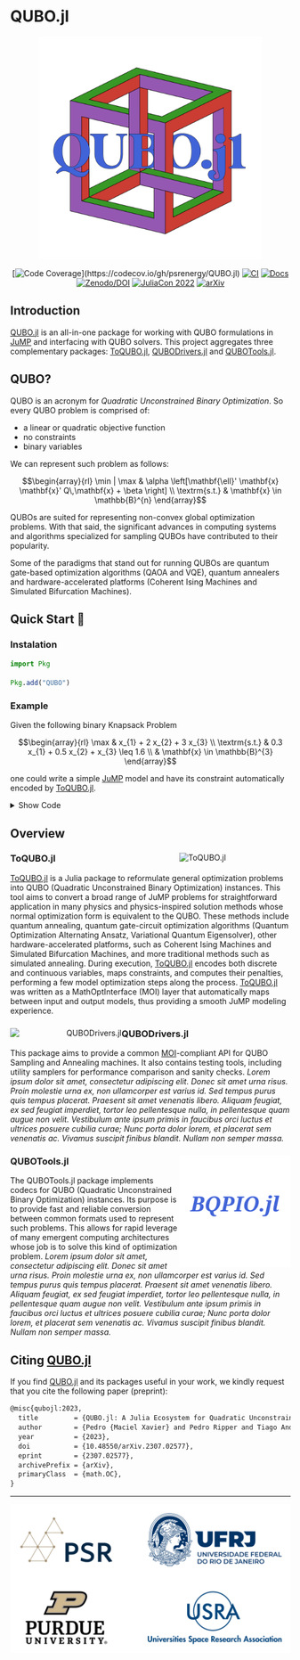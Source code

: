 # QUBO.jl

<div align="center">
<a href="/docs/src/assets/">
    <img src="/docs/src/assets/logo.svg" width=400px alt="QUBO.jl" />
</a>

[![Code Coverage](https://codecov.io/gh/psrenergy/QUBO.jl/branch/master/graph/badge.svg?token=ECM5OQ9T67")](https://codecov.io/gh/psrenergy/QUBO.jl)
[![CI](https://github.com/psrenergy/QUBO.jl/actions/workflows/ci.yml/badge.svg?branch=master)](https://github.com/psrenergy/QUBO.jl/actions/workflows/ci.yml)
[![Docs](https://img.shields.io/badge/docs-dev-blue.svg)](https://psrenergy.github.io/QUBO.jl/QUBO.jl/dev)
[![Zenodo/DOI](https://zenodo.org/badge/614041491.svg)](https://zenodo.org/badge/latestdoi/614041491)
[![JuliaCon 2022](https://img.shields.io/badge/JuliaCon-2022-9558b2)](https://www.youtube.com/watch?v=OTmzlTbqdNo)
[![arXiv](https://img.shields.io/badge/arXiv-2307.02577-b31b1b.svg)](https://arxiv.org/abs/2307.02577)
</div>

## Introduction

[QUBO.jl](https://github.com/psrenergy/QUBO.jl) is an all-in-one package for working with QUBO formulations in [JuMP](https://github.com/jump-dev/JuMP.jl) and interfacing with QUBO solvers. This project aggregates three complementary packages: [ToQUBO.jl](https://github.com/psrenergy/ToQUBO.jl), [QUBODrivers.jl](https://github.com/psrenergy/QUBODrivers.jl) and [QUBOTools.jl](https://github.com/psrenergy/QUBOTools.jl).

## QUBO?

QUBO is an acronym for *Quadratic Unconstrained Binary Optimization*. So every QUBO problem is comprised of:

- a linear or quadratic objective function
- no constraints
- binary variables

We can represent such problem as follows:

```math
\begin{array}{rl}
   \min | \max & \alpha \left[\mathbf{\ell}' \mathbf{x} \mathbf{x}' Q\,\mathbf{x} + \beta \right] \\
   \textrm{s.t.} & \mathbf{x} \in \mathbb{B}^{n}
\end{array}
```

QUBOs are suited for representing non-convex global optimization problems.
With that said, the significant advances in computing systems and algorithms specialized for sampling QUBOs have contributed to their popularity.

Some of the paradigms that stand out for running QUBOs are quantum gate-based optimization algorithms (QAOA and VQE), quantum annealers and hardware-accelerated platforms (Coherent Ising Machines and Simulated Bifurcation Machines).

## Quick Start 🚀

### Instalation

```julia
import Pkg

Pkg.add("QUBO")
```

### Example

Given the following binary Knapsack Problem

```math
\begin{array}{rl}
\max          & x_{1} + 2 x_{2} + 3 x_{3} \\
\textrm{s.t.} & 0.3 x_{1} + 0.5 x_{2} + x_{3} \leq 1.6 \\
              & \mathbf{x} \in \mathbb{B}^{3}
\end{array}
```

one could write a simple [JuMP](https://jump.dev) model and have its constraint automatically encoded by [ToQUBO.jl](https://github.com/psrenergy/ToQUBO.jl).

<details>
    <summary>Show Code</summary>

```julia
using JuMP
using QUBO

model = Model(() -> ToQUBO.Optimizer(ExactSampler.Optimizer))

@variable(model, x[1:3], Bin)
@objective(model, Max, x[1] + 2 * x[2] + 3 * x[3])
@constraint(model, 0.3 * x[1] + 0.5 * x[2] + x[3] <= 1.6)

optimize!(model)

for i = 1:result_count(model)
    xi = value.(x, result = i)
    yi = objective_value(model, result = i)

    println("x: ", xi, "; cost = ", yi)
end
```

</details>

## Overview

<div align="left">
<a href="https://github.com/psrenergy/ToQUBO.jl">
<img width="200px" src="https://raw.githubusercontent.com/psrenergy/ToQUBO.jl/master/docs/src/assets/logo.svg" alt="ToQUBO.jl" align="right" />
</a>
<div align="left">

### ToQUBO.jl

[ToQUBO.jl](https://github.com/psrenergy/ToQUBO.jl) is a Julia package to reformulate general optimization problems into QUBO (Quadratic Unconstrained Binary Optimization) instances.
This tool aims to convert a broad range of JuMP problems for straightforward application in many physics and physics-inspired solution methods whose normal optimization form is equivalent to the QUBO.
These methods include quantum annealing, quantum gate-circuit optimization algorithms (Quantum Optimization Alternating Ansatz, Variational Quantum Eigensolver), other hardware-accelerated platforms, such as Coherent Ising Machines and Simulated Bifurcation Machines, and more traditional methods such as simulated annealing.
During execution, [ToQUBO.jl](https://github.com/psrenergy/ToQUBO.jl) encodes both discrete and continuous variables, maps constraints, and computes their penalties, performing a few model optimization steps along the process.
[ToQUBO.jl](https://github.com/psrenergy/ToQUBO.jl) was written as a MathOptInterface (MOI) layer that automatically maps between input and output models, thus providing a smooth JuMP modeling experience.

<div>
</div>

<div align="right">
<a href="https://github.com/psrenergy/QUBODrivers.jl">
    <img width="200px" src="https://raw.githubusercontent.com/psrenergy/QUBODrivers.jl/master/docs/src/assets/logo.svg" alt="QUBODrivers.jl" align="left" />
</a>
<div align="left">

### QUBODrivers.jl

This package aims to provide a common [MOI](https://github.com/jump-dev/MathOptInterface.jl)-compliant API for QUBO Sampling and Annealing machines.
It also contains testing tools, including utility samplers for performance comparison and sanity checks.
*Lorem ipsum dolor sit amet, consectetur adipiscing elit. Donec sit amet urna risus. Proin molestie urna ex, non ullamcorper est varius id. Sed tempus purus quis tempus placerat. Praesent sit amet venenatis libero. Aliquam feugiat, ex sed feugiat imperdiet, tortor leo pellentesque nulla, in pellentesque quam augue non velit. Vestibulum ante ipsum primis in faucibus orci luctus et ultrices posuere cubilia curae; Nunc porta dolor lorem, et placerat sem venenatis ac. Vivamus suscipit finibus blandit. Nullam non semper massa.*

<div>
</div>

<div align="left">
<a href="https://github.com/psrenergy/QUBOTools.jl">
    <img width="200px" src="https://raw.githubusercontent.com/psrenergy/QUBOTools.jl/main/docs/src/assets/logo.svg" alt="QUBOTools.jl" align="right" />
</a>
</a>
<div align="left">

### QUBOTools.jl

The QUBOTools.jl package implements codecs for QUBO (Quadratic Unconstrained Binary Optimization) instances. Its purpose is to provide fast and reliable conversion between common formats used to represent such problems. This allows for rapid leverage of many emergent computing architectures whose job is to solve this kind of optimization problem.
*Lorem ipsum dolor sit amet, consectetur adipiscing elit. Donec sit amet urna risus. Proin molestie urna ex, non ullamcorper est varius id. Sed tempus purus quis tempus placerat. Praesent sit amet venenatis libero. Aliquam feugiat, ex sed feugiat imperdiet, tortor leo pellentesque nulla, in pellentesque quam augue non velit. Vestibulum ante ipsum primis in faucibus orci luctus et ultrices posuere cubilia curae; Nunc porta dolor lorem, et placerat sem venenatis ac. Vivamus suscipit finibus blandit. Nullam non semper massa.*

<div>
</div>

## Citing [QUBO.jl](https://github.com/psrenergy/QUBO.jl)

If you find [QUBO.jl](https://github.com/psrenergy/QUBO.jl) and its packages useful in your work, we kindly request that you cite the following paper (preprint):

```tex
@misc{qubojl:2023,
  title         = {QUBO.jl: A Julia Ecosystem for Quadratic Unconstrained Binary Optimization}, 
  author        = {Pedro {Maciel Xavier} and Pedro Ripper and Tiago Andrade and Joaquim {Dias Garcia} and Nelson Maculan and David E. {Bernal Neira}},
  year          = {2023},
  doi           = {10.48550/arXiv.2307.02577},
  eprint        = {2307.02577},
  archivePrefix = {arXiv},
  primaryClass  = {math.OC},
}
```

---

<div align="center">
    <source media="(prefers-color-scheme: dark)" srcset="/docs/src/assets/collaboration-dark.svg">
      <img alt="PSR; UFRJ; Purdue; USRA" src="/docs/src/assets/collaboration-light.svg">
    </picture>
</div>
